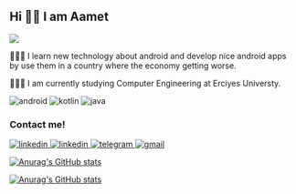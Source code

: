 
## Hi 🧑🏻 I am Aamet

![](https://komarev.com/ghpvc/?username=farukcuha&color=blue)

👨🏻‍💻 I learn new technology about android and develop nice android apps by use them in a country where the economy getting worse.

👨🏻‍🎓 I am currently studying Computer Engineering at Erciyes Universty.

<img src="https://img.shields.io/badge/Android-3DDC84?style=for-the-badge&logo=android&logoColor=white" alt="android"> <img src="https://img.shields.io/badge/Kotlin-0095D5?&style=for-the-badge&logo=kotlin&logoColor=white" alt="kotlin">
<img src="https://img.shields.io/badge/Java-ED8B00?style=for-the-badge&logo=java&logoColor=white" alt="java">

### Contact me!
<a href="https://www.linkedin.com/in/ahmet-faruk-%C3%A7uha-5a8209116/">
    <img src="https://img.shields.io/badge/LinkedIn-0077B5?style=for-the-badge&logo=linkedin&logoColor=white" alt="linkedin"> 
</a>

<a href="https://twitter.com/faruk__cuha">
    <img src="https://img.shields.io/badge/Twitter-1DA1F2?style=for-the-badge&logo=twitter&logoColor=white" alt="linkedin"> 
</a>

<a href="https://t.me/farukcuha">
    <img src="https://img.shields.io/badge/Telegram-2CA5E0?style=for-the-badge&logo=telegram&logoColor=white" alt="telegram">
</a>

<a href="mailto:ahmetfarukucuha@gmail.com">
    <img src="https://img.shields.io/badge/Gmail-D14836?style=for-the-badge&logo=gmail&logoColor=white" alt="gmail">
</a>


[![Anurag's GitHub stats](https://github-readme-stats.vercel.app/api?username=farukcuha&show_icons=true&theme=dark)](https://github.com/farukcuha/README.md)

[![Anurag's GitHub stats](https://github-readme-stats.vercel.app/api/top-langs/?username=farukcuha&theme=dark)](https://github.com/farukcuha/README.md)






